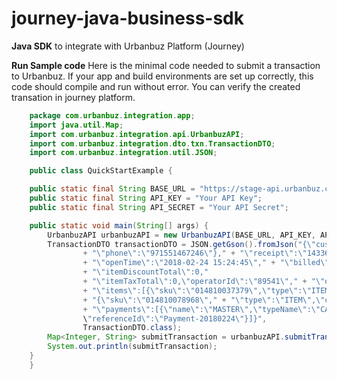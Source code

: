
# journey-java-business-sdk
**Java SDK** to integrate with Urbanbuz Platform (Journey)

**Run Sample code**
Here is the minimal code needed to submit a transaction to Urbanbuz. If your app and build environments are set up correctly, this code should compile and run without error. You can verify the created transation in journey platform.
```java
    package com.urbanbuz.integration.app;
    import java.util.Map;
    import com.urbanbuz.integration.api.UrbanbuzAPI;
    import com.urbanbuz.integration.dto.txn.TransactionDTO;
    import com.urbanbuz.integration.util.JSON;

    public class QuickStartExample {

	public static final String BASE_URL = "https://stage-api.urbanbuz.com"; // This will be different for production.
	public static final String API_KEY = "Your API Key";
	public static final String API_SECRET = "Your API Secret";

	public static void main(String[] args) {
		UrbanbuzAPI urbanbuzAPI = new UrbanbuzAPI(BASE_URL, API_KEY, API_SECRET);
		TransactionDTO transactionDTO = JSON.getGson().fromJson("{\"customer\":{\"customer_id\":\"77703999878907\","
				+ "\"phone\":\"971551467246\"}," + "\"receipt\":\"14336570004\","
				+ "\"openTime\":\"2018-02-24 15:24:45\"," + "\"billed\":500,\"paid\":500," 
				+ "\"itemDiscountTotal\":0,"
				+ "\"itemTaxTotal\":0,\"operatorId\":\"89541\"," + "\"operatorName\":\"Shefin\","
				+ "\"items\":[{\"sku\":\"014810037379\",\"type\":\"ITEM\",\"qty\":1,\"unitPrice\":100},"
				+ "{\"sku\":\"014810078968\"," + "\"type\":\"ITEM\",\"qty\":2,\"unitPrice\":200}],"
				+ "\"payments\":[{\"name\":\"MASTER\",\"typeName\":\"CARD\",\"amount\":500,
				\"referenceId\":\"Payment-20180224\"}]}",
				TransactionDTO.class);
		Map<Integer, String> submitTransaction = urbanbuzAPI.submitTransaction("1234", transactionDTO);
		System.out.println(submitTransaction);
	}
    }
